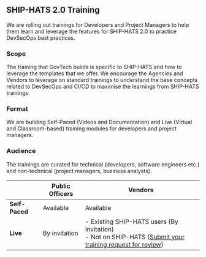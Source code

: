 ## SHIP-HATS 2.0 Training  

We are rolling out trainings for Developers and Project Managers to help them learn and leverage the features for SHIP-HATS 2.0 to practice DevSecOps best practices.

### Scope  

The training that GovTech builds is specific to SHIP-HATS and how to leverage the templates that we offer. We encourage the Agencies and Vendors to leverage on standard trainings to understand the base concepts related to DevSecOps and CI/CD to maximise the learnings from SHIP-HATS trainings.

### Format
We are building Self-Paced (Videos and Documentation) and Live (Virtual and Classroom-based) training modules for developers and project managers.

### Audience
The trainings are curated for technical (developers, software engineers etc.) and non-technical (project managers, business analysts).


||Public Officers|Vendors
|---|---|---|
**Self-Paced**|Available|Available
**Live**|By invitation|- Existing SHIP-HATS users (By invitation) <br>- Not on SHIP-HATS ([Submit your training request for review](https://go.gov.sg/she))
